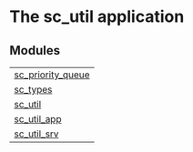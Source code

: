 

# The sc_util application #


## Modules ##


<table width="100%" border="0" summary="list of modules">
<tr><td><a href="sc_priority_queue.md" class="module">sc_priority_queue</a></td></tr>
<tr><td><a href="sc_types.md" class="module">sc_types</a></td></tr>
<tr><td><a href="sc_util.md" class="module">sc_util</a></td></tr>
<tr><td><a href="sc_util_app.md" class="module">sc_util_app</a></td></tr>
<tr><td><a href="sc_util_srv.md" class="module">sc_util_srv</a></td></tr></table>

